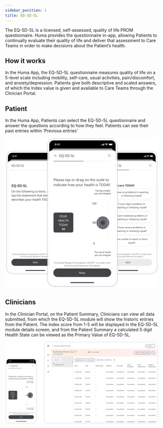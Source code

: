 ```yaml
---
sidebar_position: 1
title: EQ-5D-5L
---
```


The EQ-5D-5L is a licensed, self-assessed, quality of life PROM questionnaire. Huma provides the questionnaire in-app, allowing Patients to continually evaluate their quality of life and deliver that assessment to Care Teams in order to make decisions about the Patient’s health.

## How it works

In the Huma App, the EQ-5D-5L questionnaire measures quality of life on a 5-level scale including mobility, self-care, usual activities, pain/discomfort, and anxiety/depression. Patients give both descriptive and scaled answers, of which the Index value is given and available to Care Teams through the Clinician Portal.

## Patient

In the Huma App, Patients can select the EQ-5D-5L questionnaire and answer the questions according to how they feel. Patients can see their past entries within ‘Previous entries’

![Adding the EQ-5D-5L](./assets/eq-5d-5l.svg)

## Clinicians
In the Clinician Portal, on the Patient Summary, Clinicians can view all data submitted, from which the EQ-5D-5L module will show the historic entries from the Patient. The index score from 1-5 will be displayed in the EQ-5D-5L module details screen, and from the Patient Summary a calculated 5 digit Health State can be viewed as the Primary Value of EQ-5D-5L.

![EQ-5D-5L in the Clinician Portal](./assets/cp-eq-5d-5l.svg)